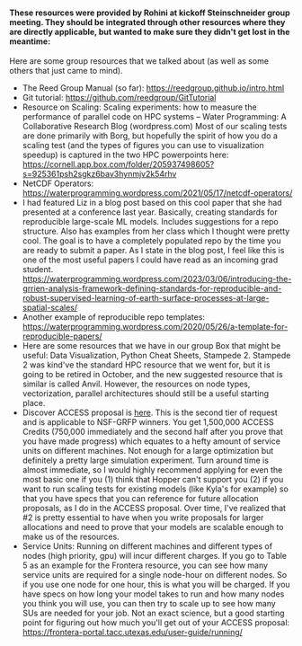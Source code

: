 #### These resources were provided by Rohini at kickoff Steinschneider group meeting. They should be integrated through other resources where they are directly applicable, but wanted to make sure they didn't get lost in the meantime:  
  
Here are some group resources that we talked about (as well as some others that just came to mind). 

* The Reed Group Manual (so far): https://reedgroup.github.io/intro.html
* Git tutorial: https://github.com/reedgroup/GitTutorial
* Resource on Scaling: Scaling experiments: how to measure the performance of parallel code on HPC systems – Water Programming: A Collaborative Research Blog (wordpress.com)
Most of our scaling tests are done primarily with Borg, but hopefully the spirit of how you do a scaling test (and the types of figures you can use to visualization speedup) is captured in the two HPC powerpoints here: https://cornell.app.box.com/folder/205937498605?s=925361psh2sgkz6bav3hynmjv2k54rhv
* NetCDF Operators: https://waterprogramming.wordpress.com/2021/05/17/netcdf-operators/
* I had featured Liz in a blog post based on this cool paper that she had presented at a conference last year. Basically, creating standards for reproducible large-scale ML models. Includes suggestions for a repo structure. Also has examples from her class which I thought were pretty cool. The goal is to have a completely populated repo by the time you are ready to submit a paper. As I state in the blog post, I feel like this is one of the most useful papers I could have read as an incoming grad student. https://waterprogramming.wordpress.com/2023/03/06/introducing-the-grrien-analysis-framework-defining-standards-for-reproducible-and-robust-supervised-learning-of-earth-surface-processes-at-large-spatial-scales/
* Another example of reproducible repo templates: https://waterprogramming.wordpress.com/2020/05/26/a-template-for-reproducible-papers/
* Here are some resources that we have in our group Box that might be useful: Data Visualization, Python Cheat Sheets, Stampede 2. Stampede 2 was kind've the standard HPC resource that we went for, but it is going to be retired in October, and the new suggested resource that is similar is called Anvil. However, the resources on node types, vectorization, parallel architectures should still be a useful starting place. 
* Discover ACCESS proposal is [here](). This is the second tier of request and is applicable to NSF-GRFP winners. You get 1,500,000 ACCESS Credits (750,000 immediately and the second half after you prove that you have made progress) which equates to a hefty amount of service units on different machines. Not enough for a large optimization but definitely a pretty large simulation experiment. Turn around time is almost immediate, so I would highly recommend applying for even the most basic one if you (1) think that Hopper can't support you (2) if you want to run scaling tests for existing models (like Kyla's for example) so that you have specs that you can reference for future allocation proposals, as I do in the ACCESS proposal. Over time, I've realized that #2 is pretty essential to have when you write proposals for larger allocations and need to prove that your models are scalable enough to make us of the resources. 
* Service Units: Running on different machines and different types of nodes (high priority, gpu) will incur different charges. If you go to Table 5 as an example for the Frontera resource, you can see how many service units are required for a single node-hour on different nodes. So if you use one node for one hour, this is what you will be charged. If you have specs on how long your model takes to run and how many nodes you think you will use, you can then try to scale up to see how many SUs are needed for your job. Not an exact science, but a good starting point for figuring out how much you'll get out of your ACCESS proposal: https://frontera-portal.tacc.utexas.edu/user-guide/running/
